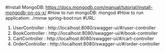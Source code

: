 #Install MongoDB: 
https://docs.mongodb.com/manual/tutorial/install-mongodb-on-os-x/
#How to run mongoDB: 
mongod
#How to run application:
 ./mvnw spring-boot:run
#URL: 
1. UserController : http://localhost:8080/swagger-ui/#/user-controller
1. BookController : http://localhost:8080/swagger-ui/#/book-controller
1. CartController : http://localhost:8080/swagger-ui/#/cart-controller
1. OrderController : http://localhost:8080/swagger-ui/#/order-controller
